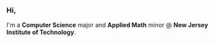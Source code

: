 ### Hi,
I'm a **Computer Science** major and **Applied Math** minor @ **New Jersey Institute of Technology**. 

